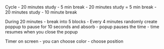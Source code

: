 
Cycle
    - 20 minutes study
        - 5 min break
    - 20 minutes study
        = 5 min break
    - 20 minutes study 
        - 10 minute break

    
During 20 minutes
    - break into 5 blocks
    - Every 4 minutes randomly create poppup to pause for 10 seconds and absorb 
    - popup pauses the time
    - time resumes when you close the popup

Timer on screen 
    - you can choose color
    - choose position